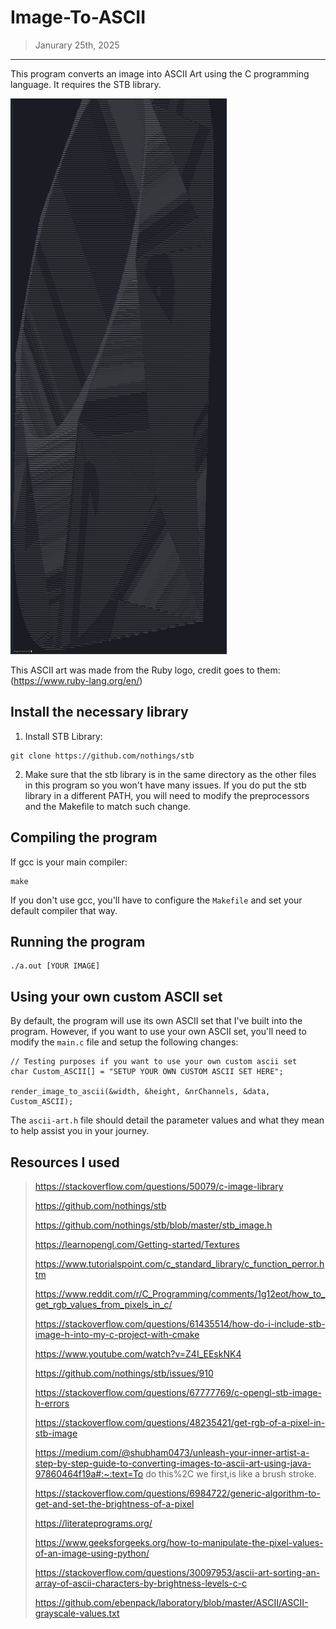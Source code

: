 # Image-To-ASCII
> Janurary 25th, 2025
----------------------------

This program converts an image into ASCII Art using the C programming language. It requires the STB library.

![ASCII Art Ruby](https://github.com/ProfessorJarIO/Image-To-ASCII/blob/main/ascii-art-exhibit1.jpg)

This ASCII art was made from the Ruby logo, credit goes to them: (https://www.ruby-lang.org/en/)

## Install the necessary library

1. Install STB Library:
```
git clone https://github.com/nothings/stb
```
2. Make sure that the stb library is in the same directory as the other files in this program so you won't have many issues. If you do put the stb library in a different PATH, you will need to modify the preprocessors and the Makefile to match such change.

## Compiling the program

If gcc is your main compiler:
```
make
```

If you don't use gcc, you'll have to configure the `Makefile` and set your default compiler that way.

## Running the program

```
./a.out [YOUR IMAGE]
```

## Using your own custom ASCII set

By default, the program will use its own ASCII set that I've built into the program. However, if you want to use your own ASCII set, you'll need to modify the `main.c` file and setup the following changes:

```
// Testing purposes if you want to use your own custom ascii set
char Custom_ASCII[] = "SETUP YOUR OWN CUSTOM ASCII SET HERE";

render_image_to_ascii(&width, &height, &nrChannels, &data, Custom_ASCII);
```

The `ascii-art.h` file should detail the parameter values and what they mean to help assist you in your journey.

## Resources I used

> https://stackoverflow.com/questions/50079/c-image-library
>
> https://github.com/nothings/stb
>
> https://github.com/nothings/stb/blob/master/stb_image.h
>
> https://learnopengl.com/Getting-started/Textures
>
> https://www.tutorialspoint.com/c_standard_library/c_function_perror.htm
>
> https://www.reddit.com/r/C_Programming/comments/1g12eot/how_to_get_rgb_values_from_pixels_in_c/
>
> https://stackoverflow.com/questions/61435514/how-do-i-include-stb-image-h-into-my-c-project-with-cmake
>
> https://www.youtube.com/watch?v=Z4I_EEskNK4
>
> https://github.com/nothings/stb/issues/910
>
> https://stackoverflow.com/questions/67777769/c-opengl-stb-image-h-errors
>
> https://stackoverflow.com/questions/48235421/get-rgb-of-a-pixel-in-stb-image
>
> https://medium.com/@shubham0473/unleash-your-inner-artist-a-step-by-step-guide-to-converting-images-to-ascii-art-using-java-97860464f19a#:~:text=To do this%2C we first,is like a brush stroke.
>
> https://stackoverflow.com/questions/6984722/generic-algorithm-to-get-and-set-the-brightness-of-a-pixel
>
> https://literateprograms.org/
>
> https://www.geeksforgeeks.org/how-to-manipulate-the-pixel-values-of-an-image-using-python/
>
> https://stackoverflow.com/questions/30097953/ascii-art-sorting-an-array-of-ascii-characters-by-brightness-levels-c-c
>
> https://github.com/ebenpack/laboratory/blob/master/ASCII/ASCII-grayscale-values.txt
